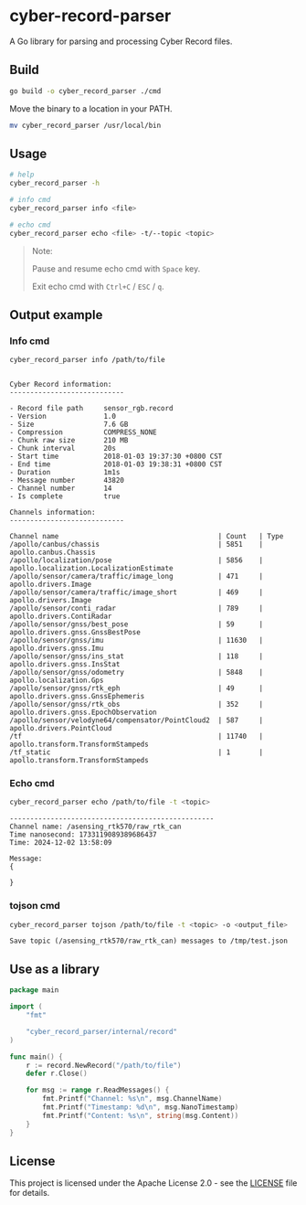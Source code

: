 # cyber-record-parser

A Go library for parsing and processing Cyber Record files.

## Build

```bash
go build -o cyber_record_parser ./cmd
```

Move the binary to a location in your PATH.

```bash
mv cyber_record_parser /usr/local/bin
```

## Usage

```bash
# help
cyber_record_parser -h

# info cmd
cyber_record_parser info <file>

# echo cmd
cyber_record_parser echo <file> -t/--topic <topic>
```

> Note:
>
> Pause and resume echo cmd with `Space` key.
>
> Exit echo cmd with `Ctrl+C` / `ESC` / `q`.

## Output example

### Info cmd

```bash
cyber_record_parser info /path/to/file
```

```Text

Cyber Record information:
----------------------------

- Record file path     sensor_rgb.record
- Version              1.0
- Size                 7.6 GB
- Compression          COMPRESS_NONE
- Chunk raw size       210 MB
- Chunk interval       20s
- Start time           2018-01-03 19:37:30 +0800 CST
- End time             2018-01-03 19:38:31 +0800 CST
- Duration             1m1s
- Message number       43820
- Channel number       14
- Is complete          true

Channels information:
----------------------------

Channel name                                       | Count   | Type
/apollo/canbus/chassis                             | 5851    | apollo.canbus.Chassis
/apollo/localization/pose                          | 5856    | apollo.localization.LocalizationEstimate
/apollo/sensor/camera/traffic/image_long           | 471     | apollo.drivers.Image
/apollo/sensor/camera/traffic/image_short          | 469     | apollo.drivers.Image
/apollo/sensor/conti_radar                         | 789     | apollo.drivers.ContiRadar
/apollo/sensor/gnss/best_pose                      | 59      | apollo.drivers.gnss.GnssBestPose
/apollo/sensor/gnss/imu                            | 11630   | apollo.drivers.gnss.Imu
/apollo/sensor/gnss/ins_stat                       | 118     | apollo.drivers.gnss.InsStat
/apollo/sensor/gnss/odometry                       | 5848    | apollo.localization.Gps
/apollo/sensor/gnss/rtk_eph                        | 49      | apollo.drivers.gnss.GnssEphemeris
/apollo/sensor/gnss/rtk_obs                        | 352     | apollo.drivers.gnss.EpochObservation
/apollo/sensor/velodyne64/compensator/PointCloud2  | 587     | apollo.drivers.PointCloud
/tf                                                | 11740   | apollo.transform.TransformStampeds
/tf_static                                         | 1       | apollo.transform.TransformStampeds
```

### Echo cmd

```bash
cyber_record_parser echo /path/to/file -t <topic>
```

```Text
--------------------------------------------------
Channel name: /asensing_rtk570/raw_rtk_can
Time nanosecond: 1733119089389686437
Time: 2024-12-02 13:58:09

Message:
{

}
```

### tojson cmd

```bash
cyber_record_parser tojson /path/to/file -t <topic> -o <output_file>
```

```Text
Save topic (/asensing_rtk570/raw_rtk_can) messages to /tmp/test.json
```

## Use as a library

```go
package main

import (
	"fmt"

	"cyber_record_parser/internal/record"
)

func main() {
	r := record.NewRecord("/path/to/file")
	defer r.Close()

	for msg := range r.ReadMessages() {
		fmt.Printf("Channel: %s\n", msg.ChannelName)
		fmt.Printf("Timestamp: %d\n", msg.NanoTimestamp)
		fmt.Printf("Content: %s\n", string(msg.Content))
	}
}
```

## License

This project is licensed under the Apache License 2.0 - see the [LICENSE](LICENSE) file for details.
